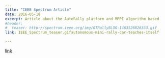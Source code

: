 ```yaml
---
title: "IEEE Spectrum Article"
date: 2016-05-18
excerpt: Article about the AutoRally platform and MPPI algorithm based on the ICRA 2016 results  
#header:
#  teaser: http://spectrum.ieee.org/img/GTRallyBLOG-1463526826333.gif
link: IEEE_Spectrum_teaser.gifautonomous-mini-rally-car-teaches-itself-to-powerslide?

---
```


[link](#)
